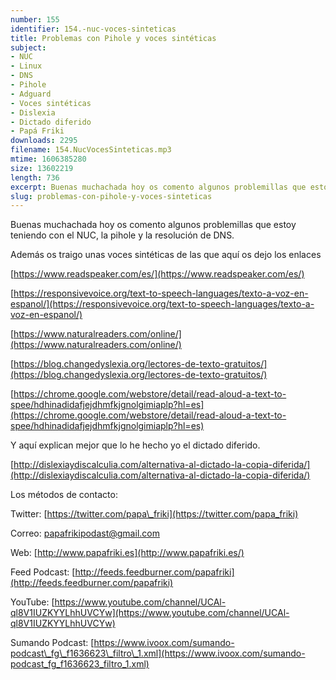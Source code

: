 ```yaml
---
number: 155
identifier: 154.-nuc-voces-sinteticas
title: Problemas con Pihole y voces sintéticas
subject:
- NUC
- Linux
- DNS
- Pihole
- Adguard
- Voces sintéticas
- Dislexia
- Dictado diferido
- Papá Friki
downloads: 2295
filename: 154.NucVocesSinteticas.mp3
mtime: 1606385280
size: 13602219
length: 736
excerpt: Buenas muchachada hoy os comento algunos problemillas que estoy teniendo con el NUC y os traigo unas voces sintéticas.
slug: problemas-con-pihole-y-voces-sinteticas
---
```

Buenas muchachada hoy os comento algunos problemillas que estoy teniendo con el NUC, la pihole y la resolución de DNS.

Además os traigo unas voces sintéticas de las que aquí os dejo los enlaces

[https://www.readspeaker.com/es/](https://www.readspeaker.com/es/)

[https://responsivevoice.org/text-to-speech-languages/texto-a-voz-en-espanol/](https://responsivevoice.org/text-to-speech-languages/texto-a-voz-en-espanol/)

[https://www.naturalreaders.com/online/](https://www.naturalreaders.com/online/)

[https://blog.changedyslexia.org/lectores-de-texto-gratuitos/](https://blog.changedyslexia.org/lectores-de-texto-gratuitos/)

[https://chrome.google.com/webstore/detail/read-aloud-a-text-to-spee/hdhinadidafjejdhmfkjgnolgimiaplp?hl=es](https://chrome.google.com/webstore/detail/read-aloud-a-text-to-spee/hdhinadidafjejdhmfkjgnolgimiaplp?hl=es)

Y aquí explican mejor que lo he hecho yo el dictado diferido.

[http://dislexiaydiscalculia.com/alternativa-al-dictado-la-copia-diferida/](http://dislexiaydiscalculia.com/alternativa-al-dictado-la-copia-diferida/)

Los métodos de contacto:

Twitter: [https://twitter.com/papa\_friki](https://twitter.com/papa_friki)

Correo: [papafrikipodast@gmail.com](https://archive.org/details/papafrikipodast@gmail.com)

Web: [http://www.papafriki.es](http://www.papafriki.es/)

Feed Podcast: [http://feeds.feedburner.com/papafriki](http://feeds.feedburner.com/papafriki)

YouTube: [https://www.youtube.com/channel/UCAl-ql8V1IUZKYYLhhUVCYw](https://www.youtube.com/channel/UCAl-ql8V1IUZKYYLhhUVCYw)

Sumando Podcast: [https://www.ivoox.com/sumando-podcast\_fg\_f1636623\_filtro\_1.xml](https://www.ivoox.com/sumando-podcast_fg_f1636623_filtro_1.xml)